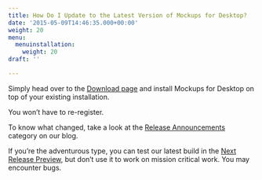 ```yaml
---
title: How Do I Update to the Latest Version of Mockups for Desktop?
date: '2015-05-09T14:46:35.000+00:00'
weight: 20
menu:
  menuinstallation:
    weight: 20
draft: ''

---
```

Simply head over to the [Download page](https://balsamiq.com/download) and install Mockups for Desktop on top of your existing installation.

You won’t have to re-register.

To know what changed, take a look at the [Release Announcements](http://blogs.balsamiq.com/product/category/release-announcements/) category on our blog.

If you’re the adventurous type, you can test our latest build in the [Next Release Preview](https://balsamiq.com/download/next/), but don’t use it to work on mission critical work. You may encounter bugs.
